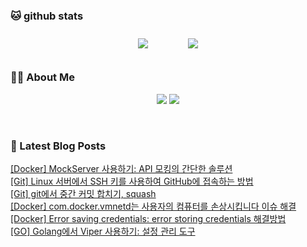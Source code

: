 
###  🐱 github stats  

<div id="main" align="center">
    <img src="https://github-readme-stats.vercel.app/api?username=peterica&count_private=true&show_icons=true&theme=radical"
        style="height: auto; margin-left: 20px; margin-right: 20px; padding: 10px;"/>
    <img src="https://github-readme-stats.vercel.app/api/top-langs/?username=peterica&layout=compact"   
        style="height: auto; margin-left: 20px; margin-right: 20px; padding: 10px;"/>
</div>

###  💁‍♀️ About Me  
<p align="center">
    <a href="https://peterica.tistory.com/"><img src="https://img.shields.io/badge/Blog-FF5722?style=flat-square&logo=Blogger&logoColor=white"/></a>
    <a href="mailto:ilovefran.ofm@gmail.com"><img src="https://img.shields.io/badge/Gmail-d14836?style=flat-square&logo=Gmail&logoColor=white&link=ilovefran.ofm@gmail.com"/></a>
</p>

<br>

### 📕 Latest Blog Posts   

<a href ="https://peterica.tistory.com/862"> [Docker] MockServer 사용하기: API 모킹의 간단한 솔루션 </a> <br>
<a href ="https://peterica.tistory.com/860"> [Git] Linux 서버에서 SSH 키를 사용하여 GitHub에 접속하는 방법 </a> <br>
<a href ="https://peterica.tistory.com/859"> [Git] git에서 중간 커밋 합치기, squash </a> <br>
<a href ="https://peterica.tistory.com/858"> [Docker] com.docker.vmnetd는 사용자의 컴퓨터를 손상시킵니다 이슈 해결 </a> <br>
<a href ="https://peterica.tistory.com/857"> [Docker] Error saving credentials: error storing credentials 해결방법 </a> <br>
<a href ="https://peterica.tistory.com/856"> [GO] Golang에서 Viper 사용하기: 설정 관리 도구 </a> <br>
